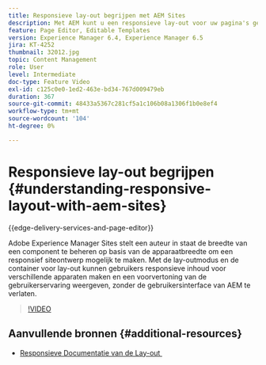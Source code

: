 ```yaml
---
title: Responsieve lay-out begrijpen met AEM Sites
description: Met AEM kunt u een responsieve lay-out voor uw pagina's gebruiken met behulp van de component Layout Container. Met de responsieve lay-out kunnen de auteurs van de inhoud responsieve inhoud voor verschillende apparaten maken en een voorvertoning van de gebruikerservaring weergeven in AEM.
feature: Page Editor, Editable Templates
version: Experience Manager 6.4, Experience Manager 6.5
jira: KT-4252
thumbnail: 32012.jpg
topic: Content Management
role: User
level: Intermediate
doc-type: Feature Video
exl-id: c125c0e0-1ed2-463e-bd34-767d009479eb
duration: 367
source-git-commit: 48433a5367c281cf5a1c106b08a1306f1b0e8ef4
workflow-type: tm+mt
source-wordcount: '104'
ht-degree: 0%

---
```


# Responsieve lay-out begrijpen {#understanding-responsive-layout-with-aem-sites}

{{edge-delivery-services-and-page-editor}}

Adobe Experience Manager Sites stelt een auteur in staat de breedte van een component te beheren op basis van de apparaatbreedte om een responsief siteontwerp mogelijk te maken. Met de lay-outmodus en de container voor lay-out kunnen gebruikers responsieve inhoud voor verschillende apparaten maken en een voorvertoning van de gebruikerservaring weergeven, zonder de gebruikersinterface van AEM te verlaten.

>[!VIDEO](https://video.tv.adobe.com/v/32012?quality=12&learn=on)

## Aanvullende bronnen {#additional-resources}

* [&#x200B; Responsieve Documentatie van de Lay-out &#x200B;](https://experienceleague.adobe.com/docs/experience-manager-65/authoring/siteandpage/responsive-layout.html?lang=nl-NL)
